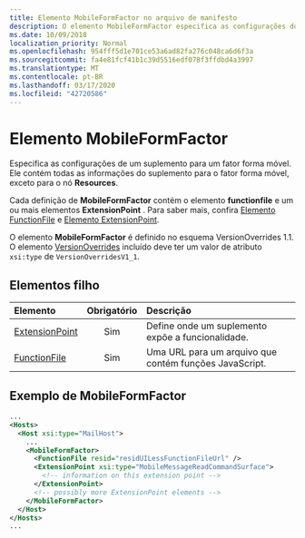 ```yaml
---
title: Elemento MobileFormFactor no arquivo de manifesto
description: O elemento MobileFormFactor especifica as configurações do fator de formulário móvel para um suplemento.
ms.date: 10/09/2018
localization_priority: Normal
ms.openlocfilehash: 954fff5d1e701ce53a6ad82fa276c048ca6d6f3a
ms.sourcegitcommit: fa4e81fcf41b1c39d5516edf078f3ffdbd4a3997
ms.translationtype: MT
ms.contentlocale: pt-BR
ms.lasthandoff: 03/17/2020
ms.locfileid: "42720586"
---
```

# <a name="mobileformfactor-element"></a>Elemento MobileFormFactor

Especifica as configurações de um suplemento para um fator forma móvel. Ele contém todas as informações do suplemento para o fator forma móvel, exceto para o nó **Resources**.

Cada definição de **MobileFormFactor** contém o elemento **functionfile** e um ou mais elementos **ExtensionPoint** . Para saber mais, confira [Elemento FunctionFile](functionfile.md) e [Elemento ExtensionPoint](extensionpoint.md).

O elemento **MobileFormFactor** é definido no esquema VersionOverrides 1.1. O elemento [VersionOverrides](versionoverrides.md) incluído deve ter um valor de atributo `xsi:type` de `VersionOverridesV1_1`.

## <a name="child-elements"></a>Elementos filho

| Elemento                               | Obrigatório | Descrição  |
|:--------------------------------------|:--------:|:-------------|
| [ExtensionPoint](extensionpoint.md) | Sim      | Define onde um suplemento expõe a funcionalidade. |
| [FunctionFile](functionfile.md)     | Sim      | Uma URL para um arquivo que contém funções JavaScript.|

## <a name="mobileformfactor-example"></a>Exemplo de MobileFormFactor

```xml
...
<Hosts>
  <Host xsi:type="MailHost">
    ...
    <MobileFormFactor>
      <FunctionFile resid="residUILessFunctionFileUrl" />
      <ExtensionPoint xsi:type="MobileMessageReadCommandSurface">
        <!-- information on this extension point -->
      </ExtensionPoint> 
      <!-- possibly more ExtensionPoint elements -->
    </MobileFormFactor>
  </Host>
</Hosts>
...
```
